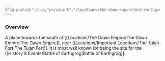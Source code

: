 ```yaml
---
{"dg-publish":true,"permalink":"/locations/the-dawn-empire/old-earthgrog/","tags":["Undiscovered"],"updated":"2025-06-10T19:04:11.890+01:00"}
---
```



### Overview
A place towards the south of [[Locations/The Dawn Empire/The Dawn Empire\|The Dawn Empire]], near [[Locations/Important Locations/The Tulan Fort\|The Tulan Fort]]. It is most well known for being the site for the [[History & Events/Battle of Earthgrog\|Battle of Earthgrog]].